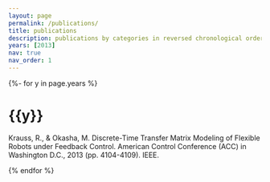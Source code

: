```yaml
---
layout: page
permalink: /publications/
title: publications
description: publications by categories in reversed chronological order. generated by jekyll-scholar.
years: [2013]
nav: true
nav_order: 1
---
```

<!-- _pages/publications.md -->
<div class="publications">

{%- for y in page.years %}
  <h1 class="year">{{y}}</h1>
  Krauss, R., & Okasha, M. Discrete-Time Transfer Matrix Modeling of Flexible
  Robots under Feedback Control. American Control Conference (ACC) in Washington D.C.,
  2013 (pp. 4104-4109). IEEE.

{% endfor %}

</div>
